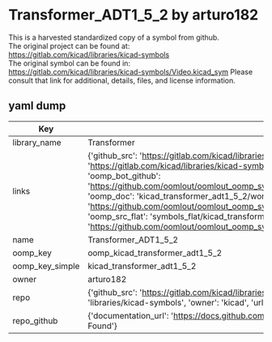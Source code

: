 # Transformer_ADT1_5_2 by arturo182  
This is a harvested standardized copy of a symbol from github.  
The original project can be found at:  
https://gitlab.com/kicad/libraries/kicad-symbols  
The original symbol can be found in:
https://gitlab.com/kicad/libraries/kicad-symbols/Video.kicad_sym
Please consult that link for additional, details, files, and license information.  
## yaml dump  
| Key | Value |  
| --- | --- |  
| library_name | Transformer |  
| links | {'github_src': 'https://gitlab.com/kicad/libraries/kicad-symbols/Video.kicad_sym', 'github_src_repo': 'https://gitlab.com/kicad/libraries/kicad-symbols', 'oomp_bot': 'kicad_transformer_adt1_5_2/working', 'oomp_bot_github': 'https://github.com/oomlout/oomlout_oomp_symbol_bot/tree/main/kicad_transformer_adt1_5_2/working', 'oomp_doc': 'kicad_transformer_adt1_5_2/working', 'oomp_doc_github': 'https://github.com/oomlout/oomlout_oomp_symbol_doc/tree/main/kicad_transformer_adt1_5_2/working', 'oomp_src_flat': 'symbols_flat/kicad_transformer_adt1_5_2/working', 'oomp_src_flat_github': 'https://github.com/oomlout/oomlout_oomp_symbol_src/tree/main/kicad_transformer_adt1_5_2/working'} |  
| name | Transformer_ADT1_5_2 |  
| oomp_key | oomp_kicad_transformer_adt1_5_2 |  
| oomp_key_simple | kicad_transformer_adt1_5_2 |  
| owner | arturo182 |  
| repo | {'github_src': 'https://gitlab.com/kicad/libraries/kicad-symbols/Video.kicad_sym', 'name': 'libraries/kicad-symbols', 'owner': 'kicad', 'url': 'https://gitlab.com/kicad/libraries/kicad-symbols'} |  
| repo_github | {'documentation_url': 'https://docs.github.com/rest/repos/repos#get-a-repository', 'message': 'Not Found'} |  


